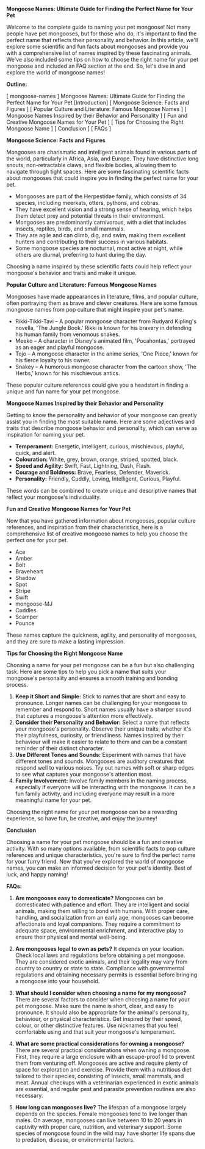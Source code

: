 **Mongoose Names: Ultimate Guide for Finding the Perfect Name for Your Pet** 

Welcome to the complete guide to naming your pet mongoose! Not many people have pet mongooses, but for those who do, it's important to find the perfect name that reflects their personality and behavior. In this article, we'll explore some scientific and fun facts about mongooses and provide you with a comprehensive list of names inspired by these fascinating animals. We've also included some tips on how to choose the right name for your pet mongoose and included an FAQ section at the end. So, let's dive in and explore the world of mongoose names!

**Outline:**

[ mongoose-names ] Mongoose Names: Ultimate Guide for Finding the Perfect Name for Your Pet
[Introduction] 
[ Mongoose Science: Facts and Figures ]
[ Popular Culture and Literature: Famous Mongoose Names ]
[ Mongoose Names Inspired by their Behavior and Personality ]
[ Fun and Creative Mongoose Names for Your Pet ]
[ Tips for Choosing the Right Mongoose Name ]
[ Conclusion ]
[ FAQs ]

**Mongoose Science: Facts and Figures**

Mongooses are charismatic and intelligent animals found in various parts of the world, particularly in Africa, Asia, and Europe. They have distinctive long snouts, non-retractable claws, and flexible bodies, allowing them to navigate through tight spaces. Here are some fascinating scientific facts about mongooses that could inspire you in finding the perfect name for your pet. 

- Mongooses are part of the Herpestidae family, which consists of 34 species, including meerkats, otters, pythons, and cobras. 
- They have excellent vision and a strong sense of hearing, which helps them detect prey and potential threats in their environment. 
- Mongooses are predominantly carnivorous, with a diet that includes insects, reptiles, birds, and small mammals. 
- They are agile and can climb, dig, and swim, making them excellent hunters and contributing to their success in various habitats. 
- Some mongoose species are nocturnal, most active at night, while others are diurnal, preferring to hunt during the day. 

Choosing a name inspired by these scientific facts could help reflect your mongoose's behavior and traits and make it unique. 

**Popular Culture and Literature: Famous Mongoose Names**

Mongooses have made appearances in literature, films, and popular culture, often portraying them as brave and clever creatures. Here are some famous mongoose names from pop culture that might inspire your pet's name. 

- Rikki-Tikki-Tavi – A popular mongoose character from Rudyard Kipling's novella, 'The Jungle Book.' Rikki is known for his bravery in defending his human family from venomous snakes. 
- Meeko – A character in Disney's animated film, 'Pocahontas,' portrayed as an eager and playful mongoose. 
- Tojo – A mongoose character in the anime series, 'One Piece,' known for his fierce loyalty to his owner. 
- Snakey – A humorous mongoose character from the cartoon show, 'The Herbs,' known for his mischievous antics. 

These popular culture references could give you a headstart in finding a unique and fun name for your pet mongoose. 

**Mongoose Names Inspired by their Behavior and Personality** 

Getting to know the personality and behavior of your mongoose can greatly assist you in finding the most suitable name. Here are some adjectives and traits that describe mongoose behavior and personality, which can serve as inspiration for naming your pet. 

- **Temperament:** Energetic, intelligent, curious, mischievous, playful, quick, and alert. 
- **Colouration:** White, grey, brown, orange, striped, spotted, black. 
- **Speed and Agility:** Swift, Fast, Lightning, Dash, Flash. 
- **Courage and Boldness:** Brave, Fearless, Defender, Maverick. 
- **Personality:** Friendly, Cuddly, Loving, Intelligent, Curious, Playful. 

These words can be combined to create unique and descriptive names that reflect your mongoose's individuality. 

**Fun and Creative Mongoose Names for Your Pet** 

Now that you have gathered information about mongooses, popular culture references, and inspiration from their characteristics, here is a comprehensive list of creative mongoose names to help you choose the perfect one for your pet. 

- Ace
- Amber
- Bolt
- Braveheart
- Shadow
- Spot
- Stripe
- Swift
- mongoose-MJ 
- Cuddles
- Scamper
- Pounce 

These names capture the quickness, agility, and personality of mongooses, and they are sure to make a lasting impression. 

**Tips for Choosing the Right Mongoose Name** 

Choosing a name for your pet mongoose can be a fun but also challenging task. Here are some tips to help you pick a name that suits your mongoose's personality and ensures a smooth training and bonding process. 

1. **Keep it Short and Simple:** Stick to names that are short and easy to pronounce. Longer names can be challenging for your mongoose to remember and respond to. Short names usually have a sharper sound that captures a mongoose's attention more effectively.
2. **Consider their Personality and Behavior:** Select a name that reflects your mongoose's personality. Observe their unique traits, whether it's their playfulness, curiosity, or friendliness. Names inspired by their behaviour will make it easier to relate to them and can be a constant reminder of their distinct character.
3. **Use Different Tones and Sounds:** Experiment with names that have different tones and sounds. Mongooses are auditory creatures that respond well to various noises. Try out names with soft or sharp edges to see what captures your mongoose's attention most.
4. **Family Involvement:** Involve family members in the naming process, especially if everyone will be interacting with the mongoose. It can be a fun family activity, and including everyone may result in a more meaningful name for your pet. 

Choosing the right name for your pet mongoose can be a rewarding experience, so have fun, be creative, and enjoy the journey! 

**Conclusion** 

Choosing a name for your pet mongoose should be a fun and creative activity. With so many options available, from scientific facts to pop culture references and unique characteristics, you're sure to find the perfect name for your furry friend. Now that you've explored the world of mongoose names, you can make an informed decision for your pet's identity. Best of luck, and happy naming! 

**FAQs:**

1. **Are mongooses easy to domesticate?**
   Mongooses can be domesticated with patience and effort. They are intelligent and social animals, making them willing to bond with humans. With proper care, handling, and socialization from an early age, mongooses can become affectionate and loyal companions. They require a commitment to adequate space, environmental enrichment, and interactive play to ensure their physical and mental well-being. 

2. **Are mongooses legal to own as pets?**
    It depends on your location. Check local laws and regulations before obtaining a pet mongoose. They are considered exotic animals, and their legality may vary from country to country or state to state. Compliance with governmental regulations and obtaining necessary permits is essential before bringing a mongoose into your household. 

3. **What should I consider when choosing a name for my mongoose?**
    There are several factors to consider when choosing a name for your pet mongoose. Make sure the name is short, clear, and easy to pronounce. It should also be appropriate for the animal's personality, behaviour, or physical characteristics. Get inspired by their speed, colour, or other distinctive features. Use nicknames that you feel comfortable using and that suit your mongoose's temperament. 

4. **What are some practical considerations for owning a mongoose?**
    There are several practical considerations when owning a mongoose. First, they require a large enclosure with an escape-proof lid to prevent them from venturing off. Mongooses are active and require plenty of space for exploration and exercise. Provide them with a nutritious diet tailored to their species, consisting of insects, small mammals, and meat. Annual checkups with a veterinarian experienced in exotic animals are essential, and regular pest and parasite prevention routines are also necessary. 

5. **How long can mongooses live?**
    The lifespan of a mongoose largely depends on the species. Female mongooses tend to live longer than males. On average, mongooses can live between 10 to 20 years in captivity with proper care, nutrition, and veterinary support. Some species of mongoose found in the wild may have shorter life spans due to predation, disease, or environmental factors.